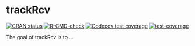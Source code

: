 
# trackRcv

<!-- badges: start -->
[![CRAN status](https://www.r-pkg.org/badges/version/trackRcv)](https://CRAN.R-project.org/package=trackRcv)
[![R-CMD-check](https://github.com/swarm-lab/trackRcv/actions/workflows/R-CMD-check.yaml/badge.svg)](https://github.com/swarm-lab/trackRcv/actions/workflows/R-CMD-check.yaml)
[![Codecov test coverage](https://codecov.io/gh/swarm-lab/trackRcv/graph/badge.svg)](https://app.codecov.io/gh/swarm-lab/trackRcv)
[![test-coverage](https://github.com/swarm-lab/trackRcv/actions/workflows/test-coverage.yaml/badge.svg)](https://github.com/swarm-lab/trackRcv/actions/workflows/test-coverage.yaml)
<!-- badges: end -->

The goal of trackRcv is to ...

